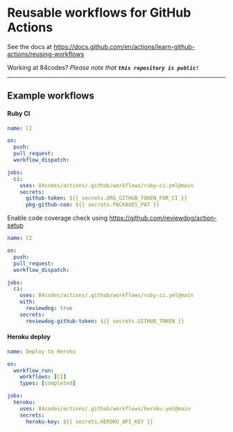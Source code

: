 # Reusable workflows for GitHub Actions

See the docs at https://docs.github.com/en/actions/learn-github-actions/reusing-workflows

Working at 84codes? _Please note that **`this repository is public!`**_

---

## Example workflows

#### Ruby CI

```yaml
name: CI

on:
  push:
  pull_request:
  workflow_dispatch:

jobs:
  ci:
    uses: 84codes/actions/.github/workflows/ruby-ci.yml@main
    secrets:
      github-token: ${{ secrets.ORG_GITHUB_TOKEN_FOR_CI }}
      pkg-github-com: ${{ secrets.PACKAGES_PAT }}
```

Enable code coverage check using https://github.com/reviewdog/action-setup

```yaml
name: CI

on:
  push:
  pull_request:
  workflow_dispatch:

jobs:
  ci:
    uses: 84codes/actions/.github/workflows/ruby-ci.yml@main
    with:
      reviewdog: true
    secrets:
      reviewdog-github-token: ${{ secrets.GITHUB_TOKEN }}
```

#### Heroku deploy

```yaml
name: Deploy to Heroku

on:
  workflow_run:
    workflows: [CI]
    types: [completed]

jobs:
  heroku:
    uses: 84codes/actions/.github/workflows/heroku.yml@main
    secrets:
      heroku-key: ${{ secrets.HEROKU_API_KEY }}
```
